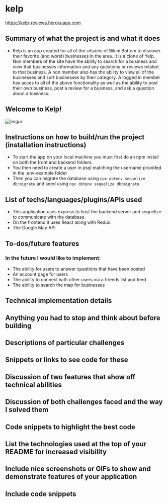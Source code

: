 # kelp
https://kelp-reviews.herokuapp.com

## Summary of what the project is and what it does
* Kelp is an app created for all of the citizens of Bikini Bottom to discover their favorite
(and worst) businesses in the area. It is a clone of Yelp. Non members of the site have the ability to
search for a business and view that businesses information and any questions or reviews related to that business.
A non member also has the ability to view all of the businesses and sort businesses by their category.
A logged in member has acces to all of the above functionality as well as the ability to post their own business, post a review for a business,
and ask a question about a business.

## Welcome to Kelp!
![Imgur](https://media.giphy.com/media/SCFyCn49F8VPGnQUPQ/giphy.gif)


## Instructions on how to build/run the project (installation instructions)
* To start the app on your local machine you must first do an npm install on both the front and backend folders.
* You then need to create a user in psql matching the username provided in the .env-example folder
* Then you can migrate the database using ```npx dotenv sequelize db:migrate``` and seed
using ```npx dotenv sequelize db:migrate```

## List of techs/languages/plugins/APIs used
* This application uses express to host the backend server and sequelize to communicate with the database.
* On the frontend it uses React along with Redux.
* The Google Map API

## To-dos/future features
### In the future I would like to implement: 
* The ability for users to answer questions that have been posted
* An account page for users
* The ability to connect with other users via a friends list and feed
* The ability to search the map for businesses


## Technical implementation details

## Anything you had to stop and think about before building

## Descriptions of particular challenges

## Snippets or links to see code for these

## Discussion of two features that show off technical abilities

## Discussion of both challenges faced and the way I solved them

## Code snippets to highlight the best code

## List the technologies used at the top of your README for increased visibility
## Include nice screenshots or GIFs to show and demonstrate features of your application
## Include code snippets
